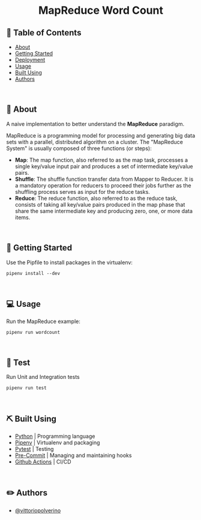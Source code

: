 <h1 align="center">MapReduce Word Count</h1>

## 📝 Table of Contents

- [About](#about)
- [Getting Started](#getting_started)
- [Deployment](#deployment)
- [Usage](#usage)
- [Built Using](#built_using)
- [Authors](#authors)

<br />

## 🧐 About <a name = "about"></a>
A naive implementation to better understand the **MapReduce** paradigm.

MapReduce is a programming model for processing and generating big data sets with a parallel, distributed algorithm on a cluster.
The "MapReduce System" is usually composed of three functions (or steps):
- **Map**: The map function, also referred to as the map task, processes a single key/value input pair and produces a set of intermediate key/value pairs.
- **Shuffle**: The shuffle function transfer data from Mapper to Reducer. It is a mandatory operation for reducers to proceed their jobs further as the shuffling process serves as input for the reduce tasks.
- **Reduce**: The reduce function, also referred to as the reduce task, consists of taking all key/value pairs produced in the map phase that share the same intermediate key and producing zero, one, or more data items.

<br />

## 🏁 Getting Started <a name = "getting_started"></a>

Use the Pipfile to install packages in the virtualenv:

```
pipenv install --dev
```

<br />

## 💻 Usage <a name="usage"></a>
Run the MapReduce example:
```
pipenv run wordcount
```

<br />

## 🐛 Test <a name = "deployment"></a>
Run Unit and Integration tests
```
pipenv run test
```

<br />

## ⛏️ Built Using <a name = "built_using"></a>
- [Python](https://www.python.org/) | Programming language
- [Pipenv](https://pipenv.pypa.io/en/latest/) | Virtualenv and  packaging
- [Pytest](https://docs.pytest.org/en/7.1.x/) | Testing
- [Pre-Commit]() | Managing and maintaining hooks
- [Github Actions](https://github.com/features/actions) | CI/CD

<br />

## ✏️ Authors <a name = "authors"></a>

- [@vittoriopolverino](https://github.com/vittoriopolverino)
